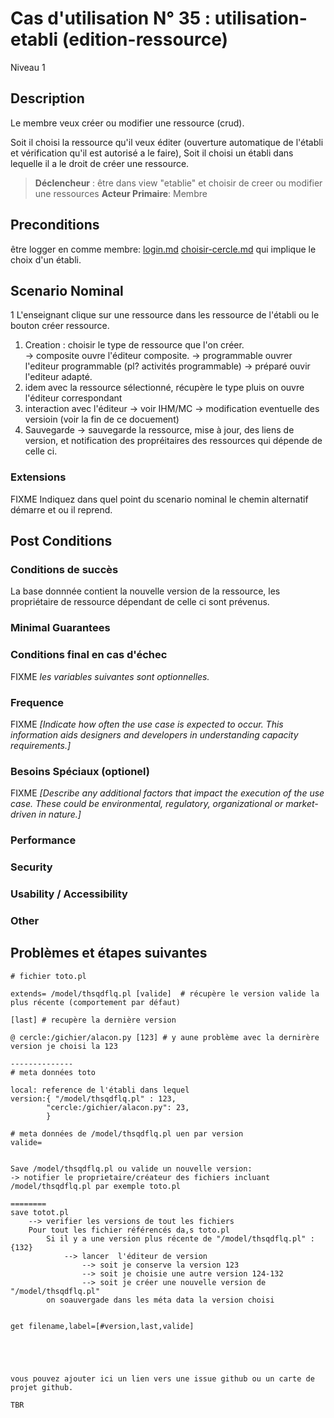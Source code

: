 
# Cas d'utilisation N° 35 :  utilisation-etabli (edition-ressource)

Niveau 1

##	Description

 Le membre veux créer ou modifier une ressource (crud).
 
 Soit il choisi la ressource qu'il veux éditer (ouverture automatique de l'établi et vérification qu'il est autorisé a le faire),
 Soit il choisi un établi dans lequelle il a le droit de créer une ressource.

 
 

> **Déclencheur** : être dans view "etablie"  et choisir de creer ou modifier une ressources
> **Acteur Primaire**: Membre   

 
 
## Preconditions

être logger en comme membre: [login.md](login.md)
[choisir-cercle.md](choisir-cercle.md) qui implique le choix d'un établi.

## Scenario Nominal



 1 L'enseignant clique sur une ressource dans les ressource de l'établi  ou le bouton créer ressource.
 1. Creation : choisir le type de ressource que l'on créer.  
   -> composite ouvre l'éditeur composite.
   -> programmable ouvrer l'editeur programmable (pl? activités programmable)
   -> préparé ouvir l'editeur adapté.
2. idem avec la ressource sélectionné, récupère le type pluis on ouvre l'éditeur correspondant 
3. interaction avec l'éditeur 
 -> voir IHM/MC
 -> modification eventuelle des versioin (voir la fin de ce docuement)
4. Sauvegarde -> sauvegarde la ressource, mise à jour, des liens de version,
 et notification des propréitaires des ressources qui dépende de celle ci. 


###	Extensions

FIXME Indiquez dans quel point du scenario nominal le chemin alternatif démarre et ou il reprend.


## Post Conditions
### Conditions de succès 
La base donnnée contient la nouvelle version de la ressource, les propriétaire de ressource dépendant de celle ci sont prévenus. 


### Minimal Guarantees

### Conditions final en cas d'échec


FIXME _les variables suivantes sont optionnelles._

### Frequence
FIXME _[Indicate how often the use case is expected to occur. This information aids designers and developers in understanding capacity requirements.]_   
### Besoins Spéciaux (optionel)  
FIXME _[Describe any additional factors that impact the execution of the use case. These could be environmental, regulatory, organizational or market-driven in nature.]_  
### Performance  
###	Security  
###	Usability / Accessibility  
###	Other  

##	Problèmes et étapes suivantes  

```
# fichier toto.pl

extends= /model/thsqdflq.pl [valide]  # récupère le version valide la plus récente (comportement par défaut)

[last] # recupère la dernière version  

@ cercle:/gichier/alacon.py [123] # y aune problème avec la dernirère version je choisi la 123

--------------
# meta données toto

local: reference de l'établi dans lequel 
version:{ "/model/thsqdflq.pl" : 123, 
        "cercle:/gichier/alacon.py": 23,
        }

# meta données de /model/thsqdflq.pl uen par version 
valide=


Save /model/thsqdflq.pl ou valide un nouvelle version:
-> notifier le proprietaire/créateur des fichiers incluant /model/thsqdflq.pl par exemple toto.pl 

========
save totot.pl
    --> verifier les versions de tout les fichiers
    Pour tout les fichier référencés da,s toto.pl 
        Si il y a une version plus récente de "/model/thsqdflq.pl" : {132}
            --> lancer  l'éditeur de version 
                --> soit je conserve la version 123
                --> soit je choisie une autre version 124-132
                --> soit je créer une nouvelle version de "/model/thsqdflq.pl"
        on soauvergade dans les méta data la version choisi 
        
        
get filename,label=[#version,last,valide]





vous pouvez ajouter ici un lien vers une issue github ou un carte de projet github.

TBR
